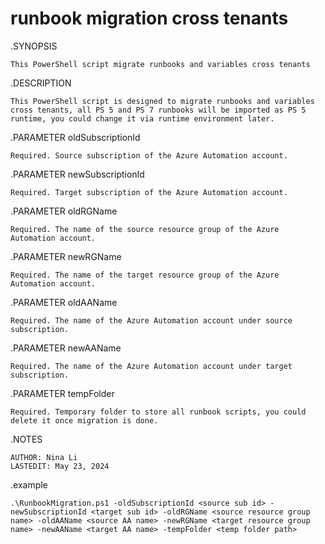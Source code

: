 # runbook migration cross tenants

.SYNOPSIS 

    This PowerShell script migrate runbooks and variables cross tenants 

.DESCRIPTION

    This PowerShell script is designed to migrate runbooks and variables cross tenants, all PS 5 and PS 7 runbooks will be imported as PS 5 runtime, you could change it via runtime environment later.

.PARAMETER oldSubscriptionId

    Required. Source subscription of the Azure Automation account.

.PARAMETER newSubscriptionId

    Required. Target subscription of the Azure Automation account.
 
.PARAMETER oldRGName

    Required. The name of the source resource group of the Azure Automation account.
    
.PARAMETER newRGName

    Required. The name of the target resource group of the Azure Automation account.

.PARAMETER oldAAName

    Required. The name of the Azure Automation account under source subscription.

.PARAMETER newAAName

    Required. The name of the Azure Automation account under target subscription.

.PARAMETER tempFolder

    Required. Temporary folder to store all runbook scripts, you could delete it once migration is done.

.NOTES

    AUTHOR: Nina Li
    LASTEDIT: May 23, 2024

.example

    .\RunbookMigration.ps1 -oldSubscriptionId <source sub id> -newSubscriptionId <target sub id> -oldRGName <source resource group name> -oldAAName <source AA name> -newRGName <target resource group name> -newAAName <target AA name> -tempFolder <temp folder path>
